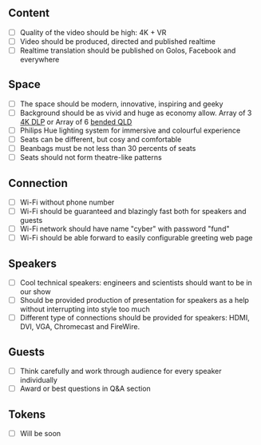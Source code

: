## Content
- [ ] Quality of the video should be high: 4K + VR
- [ ] Video should be produced, directed and published realtime
- [ ] Realtime translation should be published on Golos, Facebook and everywhere

## Space
- [ ] The space should be modern, innovative, inspiring and geeky
- [ ] Background should be as vivid and huge as economy allow. Array of 3 [4K DLP](https://market.yandex.ru/product--optoma-uhd60/1716942434) or Array of 6 [bended QLD](https://market.yandex.ru/product/1721841023?show-uid=065526208472207369116011&nid=59601)
- [ ] Philips Hue lighting system for immersive and colourful experience
- [ ] Seats can be different, but cosy and comfortable
- [ ] Beanbags must be not less than 30 percents of seats
- [ ] Seats should not form theatre-like patterns

## Connection
- [ ] Wi-Fi without phone number 
- [ ] Wi-Fi should be guaranteed and blazingly fast both for speakers and guests
- [ ] Wi-Fi network should have name "cyber" with password "fund"
- [ ] Wi-Fi should be able forward to easily configurable greeting web page

## Speakers
- [ ] Cool technical speakers: engineers and scientists should want to be in our show
- [ ] Should be provided production of presentation for speakers as a help without interrupting into style too much
- [ ] Different type of connections should be provided for speakers: HDMI, DVI, VGA, Chromecast and FireWire.

## Guests
- [ ] Think carefully and work through audience for every speaker individually
- [ ] Award or best questions in Q&A section

## Tokens
- [ ] Will be soon
